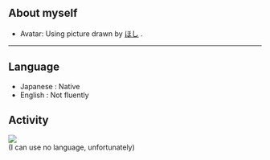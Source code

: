 About myself
- 
- Avatar: Using picture drawn by [ほし](https://www.pixiv.net/users/1198913) .
----



<!---
<img alt="GitHub Stats Card" src="https://github-readme-stats.vercel.app/api?username=${username}&show_icons=true&count_private=true&theme=dracula">
</div>
-->
</div>

## Language
* Japanese : Native
* English : Not fluently


## Activity
<div align="left">
<img src="https://github-readme-stats.vercel.app/api/top-langs/?username=LargoGreenTea&layout=compact&hide=html">
</div>
(I can use no language, unfortunately)
